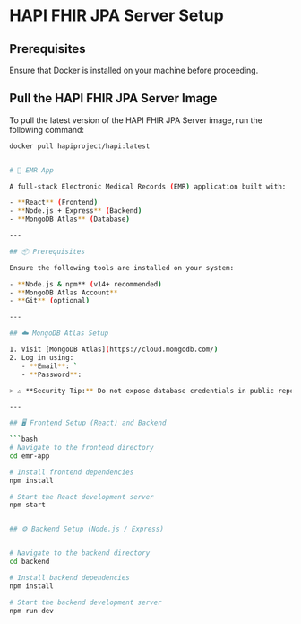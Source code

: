 # HAPI FHIR JPA Server Setup

## Prerequisites
Ensure that Docker is installed on your machine before proceeding.

## Pull the HAPI FHIR JPA Server Image

To pull the latest version of the HAPI FHIR JPA Server image, run the following command:

```bash
docker pull hapiproject/hapi:latest


# 🏥 EMR App

A full-stack Electronic Medical Records (EMR) application built with:

- **React** (Frontend)
- **Node.js + Express** (Backend)
- **MongoDB Atlas** (Database)

---

## 📦 Prerequisites

Ensure the following tools are installed on your system:

- **Node.js & npm** (v14+ recommended)
- **MongoDB Atlas Account**
- **Git** (optional)

---

## ☁️ MongoDB Atlas Setup

1. Visit [MongoDB Atlas](https://cloud.mongodb.com/)
2. Log in using:
   - **Email**: `
   - **Password**: 

> ⚠️ **Security Tip:** Do not expose database credentials in public repositories. Use `.env` files to store sensitive data securely.

---

## 🖥️ Frontend Setup (React) and Backend 

```bash
# Navigate to the frontend directory
cd emr-app

# Install frontend dependencies
npm install

# Start the React development server
npm start


## ⚙️ Backend Setup (Node.js / Express)


# Navigate to the backend directory
cd backend

# Install backend dependencies
npm install

# Start the backend development server
npm run dev
